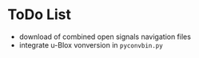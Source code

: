# ToDo List

- download of combined open signals navigation files
- integrate u-Blox vonversion in `pyconvbin.py`

